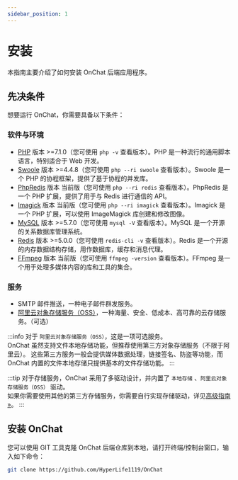 ```yaml
---
sidebar_position: 1
---
```


# 安装

本指南主要介绍了如何安装 OnChat 后端应用程序。

## 先决条件

想要运行 OnChat，你需要具备以下条件：

### 软件与环境

- [PHP](https://www.php.net/) 版本 >=7.1.0（您可使用 `php -v` 查看版本）。PHP 是一种流行的通用脚本语言，特别适合于 Web 开发。
- [Swoole](https://www.swoole.com/) 版本 >=4.4.8（您可使用 `php --ri swoole` 查看版本）。Swoole 是一个 PHP 的协程框架，提供了基于协程的并发库。
- [PhpRedis](https://github.com/phpredis/phpredis) 版本 当前版（您可使用 `php --ri redis` 查看版本）。PhpRedis 是一个 PHP 扩展，提供了用于与 Redis 进行通信的 API。
- [Imagick](https://github.com/Imagick/imagick) 版本 当前版（您可使用 `php --ri imagick` 查看版本）。Imagick 是一个 PHP 扩展，可以使用 ImageMagick 库创建和修改图像。
- [MySQL](https://www.mysql.com/) 版本 >=5.7.0（您可使用 `mysql -V` 查看版本）。MySQL 是一个开源的关系数据库管理系统。
- [Redis](https://redis.io/) 版本 >=5.0.0（您可使用 `redis-cli -v` 查看版本）。Redis 是一个开源的内存数据结构存储，用作数据库，缓存和消息代理。
- [FFmpeg](https://www.ffmpeg.org/) 版本 当前版（您可使用 `ffmpeg -version` 查看版本）。FFmpeg 是一个用于处理多媒体内容的库和工具的集合。

### 服务

- SMTP 邮件推送，一种电子邮件群发服务。
- [阿里云对象存储服务（OSS）](https://www.aliyun.com/product/oss)，一种海量、安全、低成本、高可靠的云存储服务。（可选）

:::info
对于 `阿里云对象存储服务（OSS）`，这是一项可选服务。<br />
OnChat 虽然支持文件本地存储功能，但推荐使用第三方对象存储服务（不限于阿里云）。
这些第三方服务一般会提供媒体数据处理，链接签名、防盗等功能，而 OnChat 内置的文件本地存储只提供基本的文件存储功能。
:::

:::tip
对于存储服务，OnChat 采用了多驱动设计，并内置了 `本地存储` 、`阿里云对象存储服务（OSS）` 驱动。<br />
如果你需要使用其他的第三方存储服务，你需要自行实现存储驱动，详见[高级指南 »](./advanced)。
:::

## 安装 OnChat

您可以使用 GIT 工具克隆 OnChat 后端仓库到本地，请打开终端/控制台窗口，输入如下命令：

```bash
git clone https://github.com/HyperLife1119/OnChat
```
